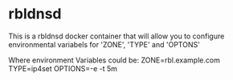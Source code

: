 # rbldnsd
This is a rbldnsd docker container that will allow you to configure environmental variabels for 'ZONE', 'TYPE' and 'OPTONS'

Where environment Variables could be:
ZONE=rbl.example.com
TYPE=ip4set
OPTIONS=-e -t 5m
